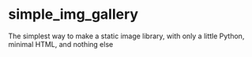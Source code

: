 # simple_img_gallery
The simplest way to make a static image library, with only a little Python, minimal HTML, and nothing else
